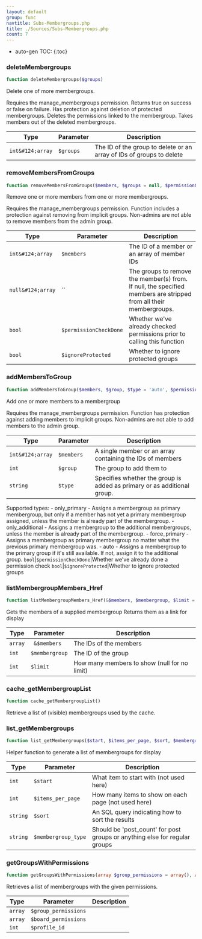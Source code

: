 ```yaml
---
layout: default
group: func
navtitle: Subs-Membergroups.php
title: ./Sources/Subs-Membergroups.php
count: 7
---
```

* auto-gen TOC:
{:toc}
### deleteMembergroups

```php
function deleteMembergroups($groups)
```
Delete one of more membergroups.

Requires the manage_membergroups permission.
Returns true on success or false on failure.
Has protection against deletion of protected membergroups.
Deletes the permissions linked to the membergroup.
Takes members out of the deleted membergroups.

Type|Parameter|Description
---|---|---
`int&#124;array`|`$groups`|The ID of the group to delete or an array of IDs of groups to delete

### removeMembersFromGroups

```php
function removeMembersFromGroups($members, $groups = null, $permissionCheckDone = false, $ignoreProtected = false)
```
Remove one or more members from one or more membergroups.

Requires the manage_membergroups permission.
Function includes a protection against removing from implicit groups.
Non-admins are not able to remove members from the admin group.

Type|Parameter|Description
---|---|---
`int&#124;array`|`$members`|The ID of a member or an array of member IDs
`null&#124;array`|``|The groups to remove the member(s) from. If null, the specified members are stripped from all their membergroups.
`bool`|`$permissionCheckDone`|Whether we've already checked permissions prior to calling this function
`bool`|`$ignoreProtected`|Whether to ignore protected groups

### addMembersToGroup

```php
function addMembersToGroup($members, $group, $type = 'auto', $permissionCheckDone = false, $ignoreProtected = false)
```
Add one or more members to a membergroup

Requires the manage_membergroups permission.
Function has protection against adding members to implicit groups.
Non-admins are not able to add members to the admin group.

Type|Parameter|Description
---|---|---
`int&#124;array`|`$members`|A single member or an array containing the IDs of members
`int`|`$group`|The group to add them to
`string`|`$type`|Specifies whether the group is added as primary or as additional group.
Supported types:
	- only_primary      - Assigns a membergroup as primary membergroup, but only
						  if a member has not yet a primary membergroup assigned,
						  unless the member is already part of the membergroup.
	- only_additional   - Assigns a membergroup to the additional membergroups,
						  unless the member is already part of the membergroup.
	- force_primary     - Assigns a membergroup as primary membergroup no matter
						  what the previous primary membergroup was.
	- auto              - Assigns a membergroup to the primary group if it's still
						  available. If not, assign it to the additional group.
`bool`|`$permissionCheckDone`|Whether we've already done a permission check
`bool`|`$ignoreProtected`|Whether to ignore protected groups

### listMembergroupMembers_Href

```php
function listMembergroupMembers_Href(&$members, $membergroup, $limit = null)
```
Gets the members of a supplied membergroup
Returns them as a link for display



Type|Parameter|Description
---|---|---
`array`|` &$members`|The IDs of the members
`int`|`$membergroup`|The ID of the group
`int`|`$limit`|How many members to show (null for no limit)

### cache_getMembergroupList

```php
function cache_getMembergroupList()
```
Retrieve a list of (visible) membergroups used by the cache.



### list_getMembergroups

```php
function list_getMembergroups($start, $items_per_page, $sort, $membergroup_type)
```
Helper function to generate a list of membergroups for display



Type|Parameter|Description
---|---|---
`int`|`$start`|What item to start with (not used here)
`int`|`$items_per_page`|How many items to show on each page (not used here)
`string`|`$sort`|An SQL query indicating how to sort the results
`string`|`$membergroup_type`|Should be 'post_count' for post groups or anything else for regular groups

### getGroupsWithPermissions

```php
function getGroupsWithPermissions(array $group_permissions = array(), array $board_permissions = array(), $profile_id = 1)
```
Retrieves a list of membergroups with the given permissions.



Type|Parameter|Description
---|---|---
`array`|`$group_permissions`|
`array`|`$board_permissions`|
`int`|`$profile_id`|

